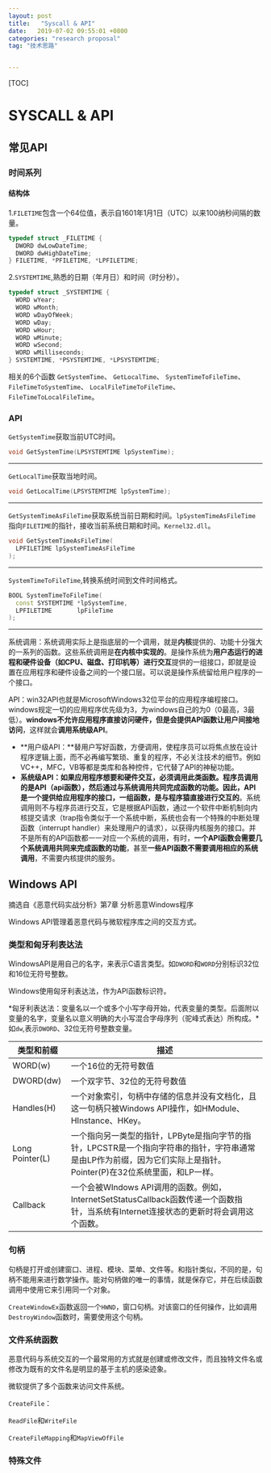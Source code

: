 ```yaml
---
layout: post
title:   "Syscall & API"
date:   2019-07-02 09:55:01 +0800
categories: "research proposal"
tag: "技术思路"


---
```


[TOC]



# SYSCALL & API

## 常见API

### 时间系列

#### 结构体

1.`FILETIME`包含一个64位值，表示自1601年1月1日（UTC）以来100纳秒间隔的数量。

```c++
typedef struct _FILETIME {
  DWORD dwLowDateTime;
  DWORD dwHighDateTime;
} FILETIME, *PFILETIME, *LPFILETIME;
```

2.`SYSTEMTIME`,熟悉的日期（年月日）和时间（时分秒）。

```C++
typedef struct _SYSTEMTIME {
  WORD wYear;
  WORD wMonth;
  WORD wDayOfWeek;
  WORD wDay;
  WORD wHour;
  WORD wMinute;
  WORD wSecond;
  WORD wMilliseconds;
} SYSTEMTIME, *PSYSTEMTIME, *LPSYSTEMTIME;
```

相关的6个函数 `GetSystemTime`、 `GetLocalTime`、 `SystemTimeToFileTime`、 `FileTimeToSystemTime`、 `LocalFileTimeToFileTime`、 `FileTimeToLocalFileTime`。

### API

 `GetSystemTime`获取当前UTC时间。

```C++
void GetSystemTime(LPSYSTEMTIME lpSystemTime);
```

---

`GetLocalTime`获取当地时间。

```C++
void GetLocalTime(LPSYSTEMTIME lpSystemTime);
```

---

`GetSystemTimeAsFileTime`获取系统当前日期和时间。`lpSystemTimeAsFileTime`指向`FILETIME`的指针，接收当前系统日期和时间。`Kernel32.dll`。

```c++
void GetSystemTimeAsFileTime(
  LPFILETIME lpSystemTimeAsFileTime
);
```

---

`SystemTimeToFileTime`,转换系统时间到文件时间格式。

```C++
BOOL SystemTimeToFileTime(
  const SYSTEMTIME *lpSystemTime,
  LPFILETIME       lpFileTime
);
```





---

系统调用：系统调用实际上是指底层的一个调用，就是**内核**提供的、功能十分强大的一系列的函数。这些系统调用是**在内核中实现的**。是操作系统为**用户态运行的进程和硬件设备（如CPU、磁盘、打印机等）进行交互**提供的一组接口，即就是设置在应用程序和硬件设备之间的一个接口层。可以说是操作系统留给用户程序的一个接口。

API：win32API也就是MicrosoftWindows32位平台的应用程序编程接口。windows规定一切的应用程序优先级为3，为windows自己的为0（0最高，3最低）。**windows不允许应用程序直接访问硬件，但是会提供API函数让用户间接地访问**，这样就会**调用系统级API**。

* **用户级API：**替用户写好函数，方便调用，使程序员可以将焦点放在设计程序逻辑上面，而不必再编写繁琐、重复的程序，不必关注技术的细节。例如VC++，MFC，VB等都是类库和各种控件，它代替了API的神秘功能。
* **系统级API：**如果应用程序想要和硬件交互，必须调用此类函数。**程序员调用的是API（api函数**），然后通过与系统调用共同完成函数的功能。因此，**API是**一个提供给应用程序的接口，一组函数，是**与程序猿直接进行交互的**。系统调用则不与程序员进行交互，它是根据API函数，通过一个软件中断机制向内核提交请求（trap指令类似于一个系统中断，系统也会有一个特殊的中断处理函数（interrupt handler）来处理用户的请求），以获得内核服务的接口。并不是所有的API函数都一一对应一个系统的调用，有时，**一个API函数会需要几个系统调用共同来完成函数的功能**，甚至**一些API函数不需要调用相应的系统调用**，不需要内核提供的服务。

## Windows API

摘选自《恶意代码实战分析》第7章 分析恶意Windows程序

Windows API管理着恶意代码与微软程序库之间的交互方式。

### 类型和匈牙利表达法

WindowsAPI是用自己的名字，来表示C语言类型。如`DWORD`和`WORD`分别标识32位和16位无符号整数。

Windows使用匈牙利表达法，作为API函数标识符。

*匈牙利表达法：变量名以一个或多个小写字母开始，代表变量的类型。后面附以变量的名字，变量名以意义明确的大小写混合字母序列（驼峰式表达）所构成。*如`dw`,表示`DWORD`、32位无符号整数变量。

| 类型和前缀      | 描述                                                         |
| --------------- | ------------------------------------------------------------ |
| WORD(w)         | 一个16位的无符号数值                                         |
| DWORD(dw)       | 一个双字节、32位的无符号数值                                 |
| Handles(H)      | 一个对象索引，句柄中存储的信息并没有文档化，且这一句柄只被Windows API操作，如HModule、HInstance、HKey。 |
| Long Pointer(L) | 一个指向另一类型的指针，LPByte是指向字节的指针，LPCSTR是一个指向字符串的指针，字符串通常是由LP作为前缀，因为它们实际上是指针。Pointer(P)在32位系统里面，和LP一样。 |
| Callback        | 一个会被WIndows API调用的函数。例如，InternetSetStatusCallback函数传递一个函数指针，当系统有Internet连接状态的更新时将会调用这个函数。 |

### 句柄

句柄是打开或创建窗口、进程、模块、菜单、文件等。和指针类似，不同的是，句柄不能用来进行数学操作。能对句柄做的唯一的事情，就是保存它，并在后续函数调用中使用它来引用同一个对象。

`CreateWindowEx`函数返回一个`HWND`，窗口句柄。对该窗口的任何操作，比如调用`DestroyWindow`函数时，需要使用这个句柄。

### 文件系统函数

恶意代码与系统交互的一个最常用的方式就是创建或修改文件，而且独特文件名或修改为既有的文件名是明显的基于主机的感染迹象。

微软提供了多个函数来访问文件系统。

`CreateFile`：

`ReadFile`和`WriteFile`

`CreateFileMapping`和`MapViewOfFile`



### 特殊文件

